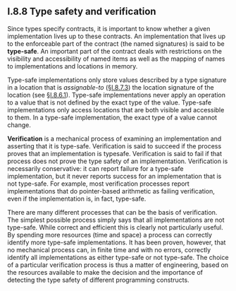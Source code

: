 ## I.8.8 Type safety and verification

Since types specify contracts, it is important to know whether a given implementation lives up to these contracts. An implementation that lives up to the enforceable part of the contract (the named signatures) is said to be **type-safe**. An important part of the contract deals with restrictions on the visibility and accessibility of named items as well as the mapping of names to implementations and locations in memory.

Type-safe implementations only store values described by a type signature in a location that is *assignable-to* (§[I.8.7.3](#todo-missing-hyperlink)) the location signature of the location (see §[I.8.6.1](#todo-missing-hyperlink)). Type-safe implementations never apply an operation to a value that is not defined by the exact type of the value. Type-safe implementations only access locations that are both visible and accessible to them. In a type-safe implementation, the exact type of a value cannot change.

**Verification** is a mechanical process of examining an implementation and asserting that it is type-safe. Verification is said to succeed if the process proves that an implementation is typesafe. Verification is said to fail if that process does not prove the type safety of an implementation. Verification is necessarily conservative: it can report failure for a type-safe implementation, but it never reports success for an implementation that is not type-safe. For example, most verification processes report implementations that do pointer-based arithmetic as failing verification, even if the implementation is, in fact, type-safe.

There are many different processes that can be the basis of verification. The simplest possible process simply says that all implementations are not type-safe. While correct and efficient this is clearly not particularly useful. By spending more resources (time and space) a process can correctly identify more type-safe implementations. It has been proven, however, that no mechanical process can, in finite time and with no errors, correctly identify all implementations as either type-safe or not type-safe. The choice of a particular verification process is thus a matter of engineering, based on the resources available to make the decision and the importance of detecting the type safety of different programming constructs.

